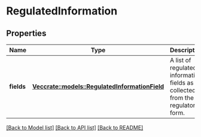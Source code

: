 # RegulatedInformation

## Properties

Name | Type | Description | Notes
------------ | ------------- | ------------- | -------------
**fields** | [**Vec<crate::models::RegulatedInformationField>**](RegulatedInformationField.md) | A list of regulated information fields as collected from the regulatory form. | 

[[Back to Model list]](../README.md#documentation-for-models) [[Back to API list]](../README.md#documentation-for-api-endpoints) [[Back to README]](../README.md)


